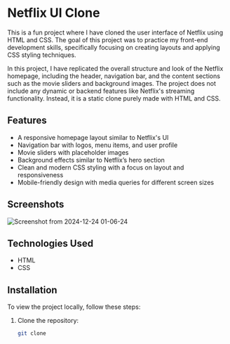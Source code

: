 # Netflix UI Clone

This is a fun project where I have cloned the user interface of Netflix using HTML and CSS. The goal of this project was to practice my front-end development skills, specifically focusing on creating layouts and applying CSS styling techniques. 

In this project, I have replicated the overall structure and look of the Netflix homepage, including the header, navigation bar, and the content sections such as the movie sliders and background images. The project does not include any dynamic or backend features like Netflix's streaming functionality. Instead, it is a static clone purely made with HTML and CSS.

## Features

- A responsive homepage layout similar to Netflix's UI
- Navigation bar with logos, menu items, and user profile
- Movie sliders with placeholder images
- Background effects similar to Netflix’s hero section
- Clean and modern CSS styling with a focus on layout and responsiveness
- Mobile-friendly design with media queries for different screen sizes

## Screenshots
![Screenshot from 2024-12-24 01-06-24](https://github.com/user-attachments/assets/cd260988-08a4-4a5d-b7bb-4fca2ebc9c37)






## Technologies Used

- HTML
- CSS

## Installation

To view the project locally, follow these steps:

1. Clone the repository:
   ```bash
   git clone 
